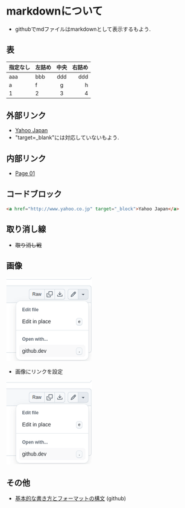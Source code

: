 # markdownについて

- githubでmdファイルはmarkdownとして表示するもよう.

## 表

| 指定なし | 左詰め | 中央 | 右詰め |
|----|:---|:--:|---:|
| aaa | bbb | ddd | ddd |
| a | f | g | h |
| 1 | 2 | 3 | 4 |

## 外部リンク

- [Yahoo Japan](http://www.yahoo.co.jp)
- "target=_blank"には対応していないもよう.

## 内部リンク

- [Page 01](./page.01.md)

## コードブロック

```html
<a href="http://www.yahoo.co.jp" target="_block">Yahoo Japan</a>
```

## 取り消し線

- ~~取り消し戦~~

## 画像

![画像](./tip_011a.png "github.dev")

- 画像にリンクを設定

[![画像](./tip_011a.png)](http://www.yahoo.co.jp)


## その他

- [基本的な書き方とフォーマットの構文](https://docs.github.com/ja/enterprise-server@3.15/get-started/writing-on-github/getting-started-with-writing-and-formatting-on-github/basic-writing-and-formatting-syntax) (github)
